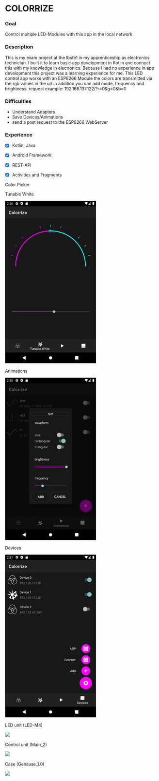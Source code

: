 # COLORRIZE

### Goal
Control multiple LED-Modules with this app in the local network

### Description
This is my exam project at the lbsfe1 in my apprenticeship as electronics technician. I built it to learn basic app development in Kotlin and connect this with my knowledge in electronics. Because I had no experience in app development this project was a learning experience for me.
This LED control app works with an ESP8266 Module the colors are transmitted via the rgb values in the url in addition you can add mode, frequency and brightness.
request example: 192.168.137.122/?r=0&g=0&b=0



### Difficulties
- Understand Adapters
- Save Devices/Animations
- send a post request to the ESP8266 WebServer


### Experience
- [x] Kotlin, Java
- [x] Android Framework
- [x] REST-API
- [x] Activities and Fragments


Color Picker



Tunable White

<img src="https://raw.githubusercontent.com/BenjaminFlatz/colorrize/master/screenshots/Screenshot_1614519039.png" width="300">


Animations

<img src="https://raw.githubusercontent.com/BenjaminFlatz/colorrize/master/screenshots/Screenshot_1614519048.png" width="300">


Devices

<img src="https://raw.githubusercontent.com/BenjaminFlatz/colorrize/master/screenshots/Screenshot_1614519066.png" width="300">





LED unit (LED-M4)

<img src="https://raw.githubusercontent.com/BenjaminFlatz/lumina/master/images/WaermeLeds.jpg" width="300">
  
  
Control unit (Main_2)

<img src="https://raw.githubusercontent.com/BenjaminFlatz/lumina/master/images/WaermeMain.jpg" width="300">


Case (Gehäuse_1.0)

<img src="https://raw.githubusercontent.com/BenjaminFlatz/lumina/master/images/purple.jpg" width="300">
